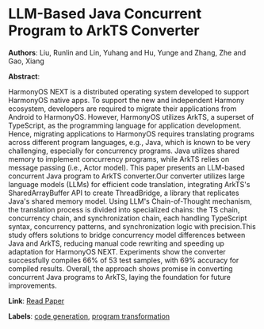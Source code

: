 # LLM-Based Java Concurrent Program to ArkTS Converter

**Authors**: Liu, Runlin and Lin, Yuhang and Hu, Yunge and Zhang, Zhe and Gao, Xiang

**Abstract**:

HarmonyOS NEXT is a distributed operating system developed to support HarmonyOS native apps. To support the new and independent Harmony ecosystem, developers are required to migrate their applications from Android to HarmonyOS. However, HarmonyOS utilizes ArkTS, a superset of TypeScript, as the programming language for application development. Hence, migrating applications to HarmonyOS requires translating programs across different program languages, e.g., Java, which is known to be very challenging, especially for concurrency programs. Java utilizes shared memory to implement concurrency programs, while ArkTS relies on message passing (i.e., Actor model). This paper presents an LLM-based concurrent Java program to ArkTS converter.Our converter utilizes large language models (LLMs) for efficient code translation, integrating ArkTS's SharedArrayBuffer API to create ThreadBridge, a library that replicates Java's shared memory model. Using LLM's Chain-of-Thought mechanism, the translation process is divided into specialized chains: the TS chain, concurrency chain, and synchronization chain, each handling TypeScript syntax, concurrency patterns, and synchronization logic with precision.This study offers solutions to bridge concurrency model differences between Java and ArkTS, reducing manual code rewriting and speeding up adaptation for HarmonyOS NEXT. Experiments show the converter successfully compiles 66\% of 53 test samples, with 69\% accuracy for compiled results. Overall, the approach shows promise in converting concurrent Java programs to ArkTS, laying the foundation for future improvements.

**Link**: [Read Paper](https://doi.org/10.1145/3691620.3695362)

**Labels**: [code generation](../../labels/code_generation.md), [program transformation](../../labels/program_transformation.md)
